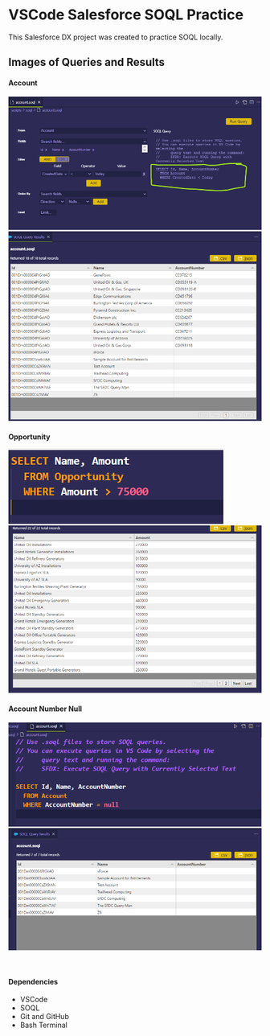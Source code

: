 # VSCode Salesforce SOQL Practice

This Salesforce DX project was created to practice SOQL locally.


## **Images of Queries and Results**

#### Account
![ACCOUNT SOQL QUERY 1](Images/VSCodeSOQLQuery.png) <br>
![ACCOUNT SOQL RESULTS](Images/VSCodeQueryResults.png)

#### Opportunity
![OPPORTUNITY SOQL QUERY](Images/SOQLQueryOpp.png)<br>
![OPPORTUNITY SOQL Results](Images/SOQLOppResults.png)

#### Account Number Null
![ACCOUNT NUMBER NULL QUERY](Images/SOQLQueryAcctNumNull.png)<br>
![ACCOUNT NUMBER NULL RESULTS](Images/SOQLQueryAcctNumNumResults.png)

<br>

#### Dependencies
* VSCode
* SOQL
* Git and GitHub
* Bash Terminal

